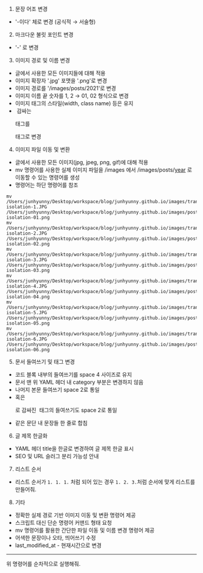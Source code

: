 1. 문장 어조 변경
- '-이다' 체로 변경 (공식적 → 서술형)

2. 마크다운 불릿 포인트 변경
- '-' 로 변경

3. 이미지 경로 및 이름 변경
- 글에서 사용한 모든 이미지들에 대해 적용
- 이미지 확장자 '.jpg' 포맷을 '.png'로 변경
- 이미지 경로를 '/images/posts/2021'로 변경
- 이미지 이름 끝 숫자를 1, 2 → 01, 02 형식으로 변경
- 이미지 태그의 스타일(width, class name) 등은 유지
- <img> 감싸는 <p> 태그를 <div> 태그로 변경

4. 이미지 파일 이동 및 변환
- 글에서 사용한 모든 이미지(jpg, jpeg, png, gif)에 대해 적용
- mv 명령어를 사용한 실제 이미지 파일을 /images 에서 /images/posts/[year] 로 이동할 수 있는 명령어를 생성
- 명령어는 하단 명령어를 참조

```
mv /Users/junhyunny/Desktop/workspace/blog/junhyunny.github.io/images/transcation-isolation-1.JPG /Users/junhyunny/Desktop/workspace/blog/junhyunny.github.io/images/posts/2021/transcation-isolation-01.png
mv /Users/junhyunny/Desktop/workspace/blog/junhyunny.github.io/images/transcation-isolation-2.JPG /Users/junhyunny/Desktop/workspace/blog/junhyunny.github.io/images/posts/2021/transcation-isolation-02.png
mv /Users/junhyunny/Desktop/workspace/blog/junhyunny.github.io/images/transcation-isolation-3.JPG /Users/junhyunny/Desktop/workspace/blog/junhyunny.github.io/images/posts/2021/transcation-isolation-03.png
mv /Users/junhyunny/Desktop/workspace/blog/junhyunny.github.io/images/transcation-isolation-4.JPG /Users/junhyunny/Desktop/workspace/blog/junhyunny.github.io/images/posts/2021/transcation-isolation-04.png
mv /Users/junhyunny/Desktop/workspace/blog/junhyunny.github.io/images/transcation-isolation-5.JPG /Users/junhyunny/Desktop/workspace/blog/junhyunny.github.io/images/posts/2021/transcation-isolation-05.png
mv /Users/junhyunny/Desktop/workspace/blog/junhyunny.github.io/images/transcation-isolation-6.JPG /Users/junhyunny/Desktop/workspace/blog/junhyunny.github.io/images/posts/2021/transcation-isolation-06.png
```

5. 문서 들여쓰기 및 태그 변경
- 코드 블록 내부의 들여쓰기를 space 4 사이즈로 유지
- 문서 맨 위 YAML 헤더 내 category 부분은 변경하지 않음
- 나머지 본문 들여쓰기 space 2로 통일
- <div> 혹은 <p>로 감싸진 <img> 태그의 들여쓰기도 space 2로 통일
- 같은 문단 내 문장들 한 줄로 합침

6. 글 제목 한글화
- YAML 헤더 title을 한글로 변경하여 글 제목 한글 표시
- SEO 및 URL 슬러그 분리 가능성 안내

7. 리스트 순서
- 리스트 순서가 `1. 1. 1.` 처럼 되어 있는 경우 `1. 2. 3.`처럼 순서에 맞게 리스트를 만들어줘.

8. 기타
- 정확한 실제 경로 기반 이미지 이동 및 변환 명령어 제공
- 스크립트 대신 단순 명령어 커맨드 형태 요청
- mv 명령어를 활용한 간단한 파일 이동 및 이름 변경 명령어 제공
- 어색한 문장이나 오타, 띄어쓰기 수정
- last_modified_at - 현재시간으로 변경

--- 

위 명령어를 순차적으로 실행해줘.

[year]: 2021
